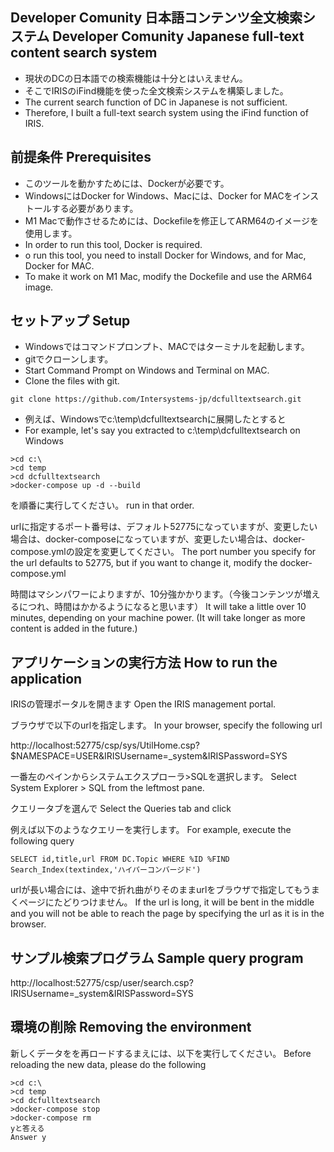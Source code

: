 ## Developer Comunity 日本語コンテンツ全文検索システム Developer Comunity Japanese full-text content search system

- 現状のDCの日本語での検索機能は十分とはいえません。
- そこでIRISのiFind機能を使った全文検索システムを構築しました。
- The current search function of DC in Japanese is not sufficient.
- Therefore, I built a full-text search system using the iFind function of IRIS.

## 前提条件 Prerequisites

- このツールを動かすためには、Dockerが必要です。
- WindowsにはDocker for Windows、Macには、Docker for MACをインストールする必要があります。
- M1 Macで動作させるためには、Dockefileを修正してARM64のイメージを使用します。
- In order to run this tool, Docker is required.
- o run this tool, you need to install Docker for Windows, and for Mac, Docker for MAC.
- To make it work on M1 Mac, modify the Dockefile and use the ARM64 image.

## セットアップ Setup

- Windowsではコマンドプロンプト、MACではターミナルを起動します。
- gitでクローンします。
- Start Command Prompt on Windows and Terminal on MAC.
- Clone the files with git.

```
git clone https://github.com/Intersystems-jp/dcfulltextsearch.git
```

- 例えば、Windowsでc:\temp\dcfulltextsearchに展開したとすると
- For example, let's say you extracted to c:\temp\dcfulltextsearch on Windows

```
>cd c:\
>cd temp
>cd dcfulltextsearch
>docker-compose up -d --build

```
を順番に実行してください。
run in that order.

urlに指定するポート番号は、デフォルト52775になっていますが、変更したい場合は、docker-composeになっていますが、変更したい場合は、docker-compose.ymlの設定を変更してください。
The port number you specify for the url defaults to 52775, but if you want to change it, modify the docker-compose.yml

時間はマシンパワーによりますが、10分強かかります。（今後コンテンツが増えるにつれ、時間はかかるようになると思います）
It will take a little over 10 minutes, depending on your machine power. (It will take longer as more content is added in the future.)


## アプリケーションの実行方法 How to run the application

IRISの管理ポータルを開きます
Open the IRIS management portal.

ブラウザで以下のurlを指定します。
In your browser, specify the following url

http://localhost:52775/csp/sys/UtilHome.csp?$NAMESPACE=USER&IRISUsername=_system&IRISPassword=SYS


一番左のペインからシステムエクスプローラ>SQLを選択します。
Select System Explorer > SQL from the leftmost pane.

クエリータブを選んで
Select the Queries tab and click

例えば以下のようなクエリーを実行します。
For example, execute the following query

```
SELECT id,title,url FROM DC.Topic WHERE %ID %FIND Search_Index(textindex,'ハイパーコンバージド')
```

urlが長い場合には、途中で折れ曲がりそのままurlをブラウザで指定してもうまくページにたどりつけません。
If the url is long, it will be bent in the middle and you will not be able to reach the page by specifying the url as it is in the browser.

## サンプル検索プログラム Sample query program

http://localhost:52775/csp/user/search.csp?IRISUsername=_system&IRISPassword=SYS


## 環境の削除 Removing the environment

新しくデータをを再ロードするまえには、以下を実行してください。
Before reloading the new data, please do the following

```
>cd c:\
>cd temp
>cd dcfulltextsearch
>docker-compose stop
>docker-compose rm
yと答える
Answer y

```
